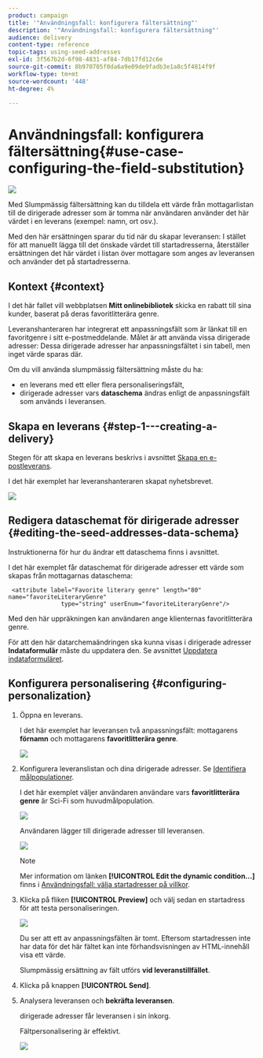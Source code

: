 ```yaml
---
product: campaign
title: '"Användningsfall: konfigurera fältersättning"'
description: '"Användningsfall: konfigurera fältersättning"'
audience: delivery
content-type: reference
topic-tags: using-seed-addresses
exl-id: 3f567b2d-6f98-4831-af84-7db17fd12c6e
source-git-commit: 8b970705f0da6a9e09de9fadb3e1a8c5f4814f9f
workflow-type: tm+mt
source-wordcount: '448'
ht-degree: 4%

---
```


# Användningsfall: konfigurera fältersättning{#use-case-configuring-the-field-substitution}

![](../../assets/common.svg)

Med Slumpmässig fältersättning kan du tilldela ett värde från mottagarlistan till de dirigerade adresser som är tomma när användaren använder det här värdet i en leverans (exempel: namn, ort osv.).

Med den här ersättningen sparar du tid när du skapar leveransen: I stället för att manuellt lägga till det önskade värdet till startadresserna, återställer ersättningen det här värdet i listan över mottagare som anges av leveransen och använder det på startadresserna.

## Kontext {#context}

I det här fallet vill webbplatsen **Mitt onlinebibliotek** skicka en rabatt till sina kunder, baserat på deras favoritlitterära genre.

Leveranshanteraren har integrerat ett anpassningsfält som är länkat till en favoritgenre i sitt e-postmeddelande. Målet är att använda vissa dirigerade adresser: Dessa dirigerade adresser har anpassningsfältet i sin tabell, men inget värde sparas där.

Om du vill använda slumpmässig fältersättning måste du ha:

* en leverans med ett eller flera personaliseringsfält,
* dirigerade adresser vars **dataschema** ändras enligt de anpassningsfält som används i leveransen.

## Skapa en leverans {#step-1---creating-a-delivery}

Stegen för att skapa en leverans beskrivs i avsnittet [Skapa en e-postleverans](creating-an-email-delivery.md).

I det här exemplet har leveranshanteraren skapat nyhetsbrevet.

![](assets/dlv_seeds_usecase_24.png)

## Redigera dataschemat för dirigerade adresser {#editing-the-seed-addresses-data-schema}

Instruktionerna för hur du ändrar ett dataschema finns i avsnittet.

I det här exemplet får dataschemat för dirigerade adresser ett värde som skapas från mottagarnas dataschema:

```
 <attribute label="Favorite literary genre" length="80" name="favoriteLiteraryGenre"
               type="string" userEnum="favoriteLiteraryGenre"/>
```

Med den här uppräkningen kan användaren ange klienternas favoritlitterära genre.

För att den här datarchemaändringen ska kunna visas i dirigerade adresser **Indataformulär** måste du uppdatera den. Se avsnittet [Uppdatera indataformuläret](use-case--selecting-seed-addresses-on-criteria.md#updating-the-input-form).

## Konfigurera personalisering {#configuring-personalization}

1. Öppna en leverans.

   I det här exemplet har leveransen två anpassningsfält: mottagarens **förnamn** och mottagarens **favoritlitterära genre**.

   ![](assets/dlv_seeds_usecase_25.png)

1. Konfigurera leveranslistan och dina dirigerade adresser. Se [Identifiera målpopulationer](steps-defining-the-target-population.md).

   I det här exemplet väljer användaren användare vars **favoritlitterära genre** är Sci-Fi som huvudmålpopulation.

   ![](assets/dlv_seeds_usecase_26.png)

   Användaren lägger till dirigerade adresser till leveransen.

   ![](assets/dlv_seeds_usecase_27.png)

   >[!NOTE]
   >
   >Mer information om länken **[!UICONTROL Edit the dynamic condition...]** finns i [Användningsfall: välja startadresser på villkor](use-case--selecting-seed-addresses-on-criteria.md).

1. Klicka på fliken **[!UICONTROL Preview]** och välj sedan en startadress för att testa personaliseringen.

   ![](assets/dlv_seeds_usecase_28.png)

   Du ser att ett av anpassningsfälten är tomt. Eftersom startadressen inte har data för det här fältet kan inte förhandsvisningen av HTML-innehåll visa ett värde.

   Slumpmässig ersättning av fält utförs **vid leveranstillfället**.

1. Klicka på knappen **[!UICONTROL Send]**.
1. Analysera leveransen och **bekräfta leveransen**.

   dirigerade adresser får leveransen i sin inkorg.

   Fältpersonalisering är effektivt.

   ![](assets/dlv_seeds_usecase_08.png)
